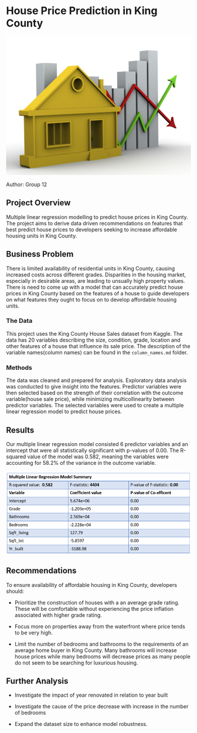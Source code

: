 # House Price Prediction in King County

![house](/images/House.jpg)


Author: Group 12


## Project Overview

Multiple linear regression modelling to predict house prices in King County. The project aims to derive data driven recommendations on features that best predict house prices to developers seeking to increase affordable housing units in King County.

## Business Problem
There is limited availability of residential units in King County, causing increased costs across different grades. Disparities in the housing market, especially in desirable areas, are leading to unsually high property values. There is need to come up with a model that can accurately predict house prices in King County based on the features of a house to guide developers on what features they ought to focus on to develop affordable housing units. 


### The Data

This project uses the King County House Sales dataset from Kaggle. The data has 20 variables describing the size, condition, grade, location and other features of a house that influence its sale price. The description of the variable names(column names) can be found in the `column_names.md` folder. 

### Methods

The data was cleaned and prepared for analysis. Exploratory data analysis was conducted to give insight into the features. Predictor variables were then selected based on the strength of their correlation with the outcome variable(house sale price), while minimizing multicollinearity between predictor variables. The selected variables were used to create a multiple linear regression model to predict house prices. 


## Results

Our multiple linear regression model consisted 6 predictor variables and an intercept that were all statistically significant with p-values of 0.00. The R-squared value of the model was 0.582, meaning the variables were accounting for 58.2% of the variance in the outcome variable. 

![Multipleregression](/images/multipleregression.png)



## Recommendations

To ensure availability of affordable housing in King County, developers should:

- Prioritize the construction of houses with a an average grade rating. These will be comfortable without experiencing the price inflation associated with higher grade rating.

- Focus more on properties away from the waterfront where price tends to be very high.

- Limit the number of bedrooms and bathrooms to the requirements of an average home buyer in King County. Many bathrooms will increase house prices while many bedrooms will decrease prices as many people do not seem to be searching for luxurious housing.



## Further Analysis

- Investigate the impact of year renovated in relation to year built

- Investigate the cause of the price decrease with increase in the number of bedrooms

- Expand the dataset size to enhance model robustness.


